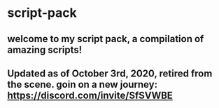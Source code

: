 # script-pack                                                                                                                                        
welcome to my script pack, a compilation of amazing scripts!
--
Updated as of October 3rd, 2020, retired from the scene.
goin on a new journey: https://discord.com/invite/SfSVWBE
--
